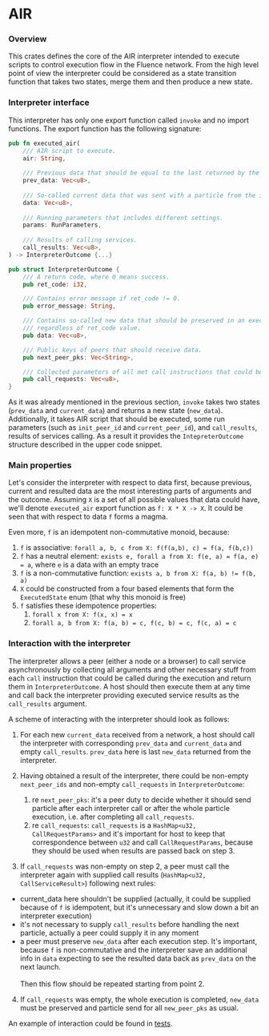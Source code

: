 # AIR

### Overview

This crates defines the core of the AIR interpreter intended to execute scripts to control execution flow in the Fluence network. From the high level point of view the interpreter could be considered as a state transition function that takes two states, merge them and then produce a new state.

### Interpreter interface

 This interpreter has only one export function called `invoke` and no import functions. The export function has the following signature: 
```rust
pub fn executed_air(
    /// AIR script to execute.
    air: String,
    
    /// Previous data that should be equal to the last returned by the interpreter. 
    prev_data: Vec<u8>,
    
    /// So-called current data that was sent with a particle from the interpreter on some other peer.
    data: Vec<u8>,
    
    /// Running parameters that includes different settings.
    params: RunParameters,
    
    /// Results of calling services.
    call_results: Vec<u8>,
) -> InterpreterOutcome {...}

pub struct InterpreterOutcome {
    /// A return code, where 0 means success.
    pub ret_code: i32,

    /// Contains error message if ret_code != 0.
    pub error_message: String,

    /// Contains so-called new data that should be preserved in an executor of this interpreter
    /// regardless of ret_code value.
    pub data: Vec<u8>,

    /// Public keys of peers that should receive data.
    pub next_peer_pks: Vec<String>,

    /// Collected parameters of all met call instructions that could be executed on a current peer.
    pub call_requests: Vec<u8>,
}
```

As it was already mentioned in the previous section, `invoke` takes two states (`prev_data` and `current_data`) and returns a new state (`new_data`). Additionally, it takes AIR script that should be executed, some run parameters (such as `init_peer_id` and `current_peer_id`), and `call_results`, results of services calling. As a result it provides the `IntepreterOutcome` structure described in the upper code snippet.

### Main properties

Let's consider the interpreter with respect to data first, because previous, current and resulted data are the most interesting parts of arguments and the outcome. Assuming `X` is a set of all possible values that data could have, we'll denote `executed_air` export function as `f: X * X -> X`. It could be seen that with respect to data `f` forms a magma. 

Even more, `f` is an idempotent non-commutative monoid, because:
1. `f` is associative: `forall a, b, c from X: f(f(a,b), c) = f(a, f(b,c))`
2. `f` has a neutral element: `exists e, forall a from X: f(e, a) = f(a, e) = a`, where `e` is a data with an empty trace
3. `f` is a non-commutative function: `exists a, b from X: f(a, b) != f(b, a)`
4. `X` could be constructed from a four based elements that form the `ExecutedState` enum (that why this monoid is free)
5. `f` satisfies these idempotence properties:
   1. `forall x from X: f(x, x) = x`
   2. `forall a, b from X: f(a, b) = c, f(c, b) = c, f(c, a) = c`

### Interaction with the interpreter

The interpreter allows a peer (either a node or a browser) to call service asynchronously by collecting all arguments and other necessary stuff from each `call` instruction that could be called during the execution and return them in `InterpreterOutcome`. A host should then execute them at any time and call back the interpreter providing executed service results as the `call_results` argument.

A scheme of interacting with the interpreter should look as follows:
1. For each new `current_data` received from a network, a host should call the interpreter with corresponding `prev_data` and `current_data` and empty `call_results`. `prev_data` here is last `new_data` returned from the interpreter.

2. Having obtained a result of the interpreter, there could be non-empty `next_peer_ids` and non-empty `call_requests` in `InterpreterOutcome`:
   1. re `next_peer_pks`: it's a peer duty to decide whether it should send particle after each interpreter call or after the whole particle execution, i.e. after completing all `call_requests`.
   2. re `call_requests`: `call_requests` is a `HashMap<u32, CallRequestParams>` and it's important for host to keep that correspondence between `u32` and call `CallRequestParams`, because they should be used when results are passed back on step 3. 
   
3. If `call_requests` was non-empty on step 2, a peer must call the interpreter again with supplied call results (`HashMap<u32, CallServiceResult>`) following next rules:  
- current_data here shouldn't be supplied (actually, it could be supplied because of `f` is idempotent, but it's unnecessary and slow down a bit an interpreter execution)
- it's not necessary to supply `call_results` before handling the next particle, actually a peer could supply it in any moment
- a peer must preserve `new_data` after each execution step. It's important, because `f` is non-commutative and the interpreter save an additional info in `data` expecting to see the resulted data back as `prev_data` on the next launch.<br><br>
Then this flow should be repeated starting from point 2.

4. If `call_requests` was empty, the whole execution is completed, `new_data` must be preserved and particle send for all `new_peer_pks` as usual.

An example of interaction could be found in [tests](https://github.com/fluencelabs/aquavm/blob/async/crates/test-utils/src/test_runner.rs).
